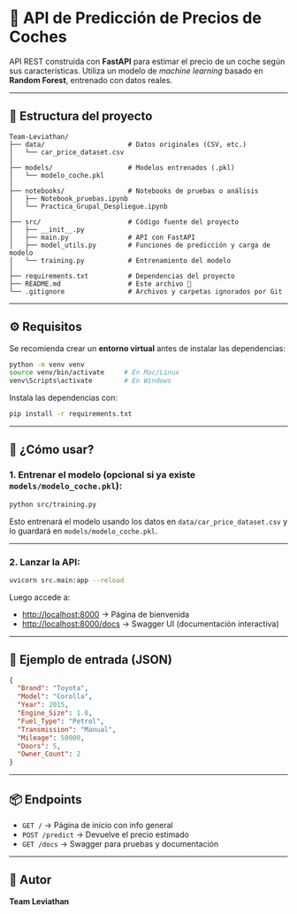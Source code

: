 # 🚗 API de Predicción de Precios de Coches

API REST construida con **FastAPI** para estimar el precio de un coche según sus características. Utiliza un modelo de *machine learning* basado en **Random Forest**, entrenado con datos reales.

---

## 📁 Estructura del proyecto

```
Team-Leviathan/
├── data/                     # Datos originales (CSV, etc.)
│   └── car_price_dataset.csv
│
├── models/                   # Modelos entrenados (.pkl)
│   └── modelo_coche.pkl
│
├── notebooks/                # Notebooks de pruebas o análisis
│   ├── Notebook_pruebas.ipynb
│   └── Practica_Grupal_Despliegue.ipynb
│
├── src/                      # Código fuente del proyecto
│   ├── __init__.py
│   ├── main.py               # API con FastAPI
│   ├── model_utils.py        # Funciones de predicción y carga de modelo
│   └── training.py           # Entrenamiento del modelo
│
├── requirements.txt          # Dependencias del proyecto
├── README.md                 # Este archivo 🙂
└── .gitignore                # Archivos y carpetas ignorados por Git
```

---

## ⚙️ Requisitos

Se recomienda crear un **entorno virtual** antes de instalar las dependencias:

```bash
python -m venv venv
source venv/bin/activate     # En Mac/Linux
venv\Scripts\activate        # En Windows
```

Instala las dependencias con:

```bash
pip install -r requirements.txt
```

---

## 🚀 ¿Cómo usar?

### 1. Entrenar el modelo (opcional si ya existe `models/modelo_coche.pkl`):

```bash
python src/training.py
```

Esto entrenará el modelo usando los datos en `data/car_price_dataset.csv` y lo guardará en `models/modelo_coche.pkl`.

---

### 2. Lanzar la API:

```bash
uvicorn src.main:app --reload
```

Luego accede a:

- [http://localhost:8000](http://localhost:8000) → Página de bienvenida
- [http://localhost:8000/docs](http://localhost:8000/docs) → Swagger UI (documentación interactiva)

---

## 🧪 Ejemplo de entrada (JSON)

```json
{
  "Brand": "Toyota",
  "Model": "Corolla",
  "Year": 2015,
  "Engine_Size": 1.8,
  "Fuel_Type": "Petrol",
  "Transmission": "Manual",
  "Mileage": 50000,
  "Doors": 5,
  "Owner_Count": 2
}
```

---

## 📦 Endpoints

- `GET /` → Página de inicio con info general
- `POST /predict` → Devuelve el precio estimado
- `GET /docs` → Swagger para pruebas y documentación

---

## 👥 Autor

**Team Leviathan**